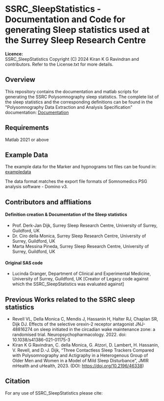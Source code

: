 # SSRC_SleepStatistics - Documentation and Code for generating Sleep statistics used at the Surrey Sleep Research Centre

**Licence:**  
SSRC_SleepStatistics Copyright (C) 2024 Kiran K G Ravindran and contributors. Refer to the License.txt for more details.

## Overview
This repository contains the documentation and matlab scripts for generating the SSRC Polysomnography sleep statistics. The complete list of the sleep statistics and the corresponding definitions can be found in the "Polysomnography Data Extraction and Analysis Specification" documentation:  [Documentation](https://github.com/KiranKGR/SSRC_SleepStatistics/tree/b506ea61ac68232449824155ee6347addf1230a7/exampledata)

## Requirements 
Matlab 2021 or above

## Example Data
The example data for the Marker and hypnograms txt files can be found in: [exampledata](https://github.com/KiranKGR/SSRC_SleepStatistics/tree/b506ea61ac68232449824155ee6347addf1230a7/exampledata)

The data format matches the export file formats of Somnomedics PSG analysis software - Domino v3. 

## Contributors and affliations

#### Definition creation & Documentation of the Sleep statistics
* Prof. Derk-Jan Dijk, Surrey Sleep Research Centre, University of Surrey, Guildford, UK
* Dr. Ciro della Monica, Surrey Sleep Research Centre, University of Surrey, Guildford, UK
* Marta Messina Pineda, Surrey Sleep Research Centre, University of Surrey, Guildford, UK

#### Original SAS code 
* Lucinda Granger, Department of Clinical and Experimental Medicine, University of Surrey, Guildford, UK [Creator of Legacy code against which the SSRC_SleepStatistics was evaluated against]

## Previous Works related to the SSRC sleep statistics
-	Revell VL, Della Monica C, Mendis J, Hassanin H, Halter RJ, Chaplan SR, Dijk DJ. Effects of the selective orexin-2 receptor antagonist JNJ-48816274 on sleep initiated in the circadian wake maintenance zone: a randomised trial. Neuropsychopharmacology. 2022. doi: 10.1038/s41386-021-01175-3
-	Kiran K G Ravindran, C. della Monica, G. Atzori, D. Lambert, H. Hassanin, V. Revell, and D.-J. Dijk, “Three Contactless Sleep Trackers Compared with Polysomnography and Actigraphy in a Heterogenous Group of Older Men and Women in a Model of Mild Sleep Disturbance”, JMIR mHealth and uHealth, 2023. (DOI: https://doi.org/10.2196/46338)

## Citation
For any use of SSRC_SleepStatistics please cite:


